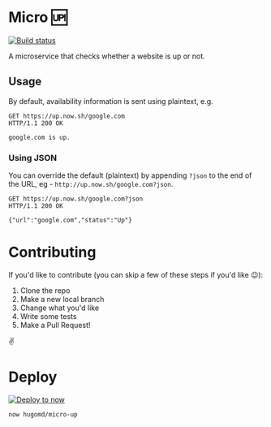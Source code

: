 # Micro 🆙
[![Build status](https://img.shields.io/travis/hugomd/micro-up.svg)](https://travis-ci.org/hugomd/micro-up)

A microservice that checks whether a website is up or not.

## Usage
By default, availability information is sent using plaintext, e.g.

```
GET https://up.now.sh/google.com
HTTP/1.1 200 OK

google.com is up.
```

### Using JSON

You can override the default (plaintext) by appending `?json` to the end of the URL, eg - `http://up.now.sh/google.com?json`.

```
GET https://up.now.sh/google.com?json
HTTP/1.1 200 OK

{"url":"google.com","status":"Up"}
```

# Contributing
If you'd like to contribute (you can skip a few of these steps if you'd like 😉):
1. Clone the repo
2. Make a new local branch
3. Change what you'd like
4. Write some tests
5. Make a Pull Request!

✌️

# Deploy
[![Deploy to now](https://deploy.now.sh/static/button.svg)](https://deploy.now.sh/?repo=https://github.com/hugomd/micro-up)

```
now hugomd/micro-up
```
